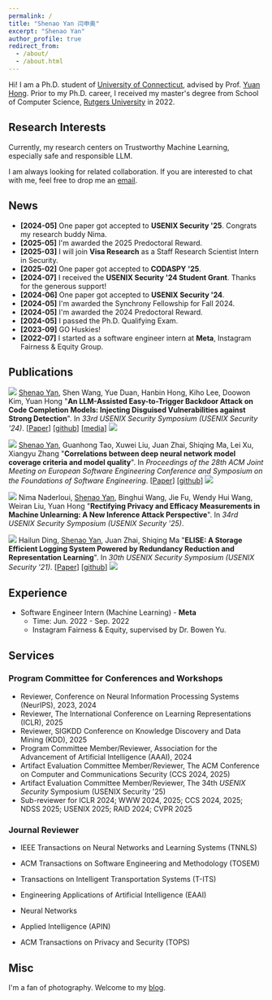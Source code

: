 ```yaml
---
permalink: /
title: "Shenao Yan 闫申奥"
excerpt: "Shenao Yan"
author_profile: true
redirect_from: 
  - /about/
  - /about.html
---
```


<!-- Hi! I am Shenao Yan (闫申奥 in Chinese), a Ph.D. student of [University of Connecticut](https://uconn.edu/). I am fortunate to be advised by Prof. [Yuan Hong](https://yhongcs.github.io/). Prior to my Ph.D. career, I received my master's degree from School of Computer Science, [Rutgers University](https://www.rutgers.edu/). -->
Hi! I am a Ph.D. student of [University of Connecticut](https://uconn.edu/), advised by Prof. [Yuan Hong](https://yhongcs.github.io/). Prior to my Ph.D. career, I received my master's degree from School of Computer Science, [Rutgers University](https://www.rutgers.edu/) in 2022.

<!-- <span style="color:red;">I am <b>seeking exciting industry opportunities for both research and applications after Ph.D. graduation (June 2024)</b>. Please feel free to drop me an <a href="mailto:siteng.huang@gmail.com" target="_blank">email</a> if you are interested!</span> -->

<h2 id='research-interests'>Research Interests</h2>

<!-- I am interested in technologies that allow machines and robots to learn like humans. In particular, I am committed to giving robots the ability to understand the world and learn from previous experiences, so that they can complete new tasks, acquire new skills or adapt to new environments rapidly with fewer samples through learning algorithms. Currently, my areas of interest include meta-learning, multi-task learning, and transfer learning on few/zero-shot learning tasks. I am also interested in deep learning, computer vision, and multimodal machine learning. -->

Currently, my research centers on Trustworthy Machine Learning, especially safe and responsible LLM.

<!-- * **AIGC**: text-to-image generation (T2I), customized & controllable generation
* **Multi-modal large models**: parameter-efficient fine-tuning (PEFT / PETL), vision-language pre-trained models (VLM), text-video retrieval (TVR)
* **Data-efficient learning**: few-shot learning (FSL), compositional zero-shot learning (CZSL), meta-learning -->

I am always looking for related collaboration. If you are interested to chat with me, feel free to drop me an <a href="mailto:shenao.yan@uconn.edu" target="_blank">email</a>.

<!-- language-augmented vision -->

<!-- In the longer term, I am more concerned about

* giving robots the ability to understand the world and learn from previous experiences, so that they can complete new tasks, acquire new skills or adapt to new environments rapidly with fewer samples through learning algorithms. -->

<!-- 

1. 快速迁移，尤其是大模型
2. 机器人的主动学习，感知智能与行为智能 embodied
3. 开放世界
-->

<!-- I am interested in technologies that allow machines and robots to learn like humans. In particular, I am committed to giving robots the ability to understand the world and learn from previous experiences, so that they can complete new tasks, acquire new skills or adapt to new environments rapidly with fewer samples through learning algorithms.  -->

<h2 id='news'>News</h2>

- **[2024-05]** One paper got accepted to **USENIX Security '25**. Congrats my research buddy Nima.
- **[2025-05]** I'm awarded the 2025 Predoctoral Reward.
- **[2025-03]** I will join **Visa Research** as a Staff Research Scientist Intern in Security.
- **[2025-02]** One paper got accepted to **CODASPY '25**.
- **[2024-07]** I received the **USENIX Security '24 Student Grant**. Thanks for the generous support!
- **[2024-06]** One paper got accepted to **USENIX Security '24**.
- **[2024-05]** I'm awarded the Synchrony Fellowship for Fall 2024.
- **[2024-05]** I'm awarded the 2024 Predoctoral Reward.
- **[2024-05]** I passed the Ph.D. Qualifying Exam.
- **[2023-09]** GO Huskies!
- **[2022-07]** I started as a software engineer intern at **Meta**, Instagram Fairness & Equity Group. 

<!--

* **[July 24, 2023]** [2023 Scholar Metrics](https://scholar.googleblog.com/2023/07/2023-scholar-metrics-released.html) was released by Google Scholar. Our paper "[DSANet: Dual Self-Attention Network for Multivariate Time Series Forecasting](https://kyonhuang.top/publication/dual-self-attention-network)" ranked [26th](https://scholar.google.com/citations?hl=zh-CN&oe=GB&view_op=list_hcore&venue=V-IMg2OTpU8J.2023&vq=eng_databasesinformationsystems&cstart=20) of the CIKM conference according to the citations within five years, and 8th among papers published in the same year.
* **[April 2, 2023]** [One paper about reference-limited compositional learning](https://kyonhuang.top/publication/reference-limited-CZSL) got accepted for ICMR 2023. Congratulations to all collaborators!
* **[February 28, 2023]** [One paper about parameter-efficient text-video retrieval](https://kyonhuang.top/publication/text-video-cooperative-prompt-tuning) got accepted for CVPR 2023. Congratulations to all collaborators!
* **[July 4, 2022]** One paper got accepted for ECCV 2022.
* **[March 14, 2022]** Started as a research intern at DAMO Academy, Alibaba Group. 
* **[March 4, 2021]** One paper got accepted for CVPR 2021. -->


<!-- * **[December 2, 2020]** [One paper about few-shot recognition](https://kyonhuang.top/publication/attributes-guided-attention-module) got accepted for AAAI 2021. Congratulations to all collaborators! -->

<!-- **Service**: Always open to paper review, talk and organizing opportunities. Feel free to reach out to me if you are interested. -->
<!-- {: .notice--info} -->

<!-- Always open to research interns, cooperation and review opportunities. Feel free to reach out to me if you are interested. My email address is `huangsiteng [at] westlake.edu.cn`.
{: .notice--info} -->

<!-- **Hiring**: We are looking for **postdoctors, research assistants and visiting students for MiLAB in Westlake University** (currently only for Chinese). More information about requirements can be found [here](https://milab.westlake.edu.cn/contact.html), and if you are still in school, being a visiting student is also welcome. Please send email to `mi_lab[AT]westlake.edu.cn` with your CV if you are interested. Specially, if you are interested in my research direction and would like to be my collaborator after coming, please specify in the email and also send a copy to me.
{: .notice--info} -->

<h2 id='publications'>Publications</h2>

<!-- ### Peer-reviewed Conference -->

<a href="https://arxiv.org/abs/2406.06822" target="_blank"><img src="https://img.shields.io/badge/USENIX-2024-blue?style=flat-square"></a> <u>Shenao Yan</u>, Shen Wang, Yue Duan, Hanbin Hong, Kiho Lee, Doowon Kim, Yuan Hong &quot;**An LLM-Assisted Easy-to-Trigger Backdoor Attack on Code Completion Models: Injecting Disguised Vulnerabilities against Strong Detection**&quot;. In *33rd USENIX Security Symposium (USENIX Security '24)*. [[Paper](https://arxiv.org/pdf/2406.06822)] [[github](https://github.com/datasec-lab/codebreaker)] [[media](https://www.darkreading.com/application-security/researchers-turn-code-completion-llms-into-attack-tools)] <a href="https://scholar.google.com/citations?view_op=view_citation&hl=en&user=sC8KKnsAAAAJ&citation_for_view=sC8KKnsAAAAJ:0EnyYjriUFMC" target="_blank"><img src="https://img.shields.io/badge/dynamic/json?label=citations&query=publications.1.citations&url=https%3A%2F%2Fcse.bth.se%2F~fer%2Fgooglescholar-api%2Fgooglescholar.php%3Fuser%3DsC8KKnsAAAAJ&logo=googlescholar&style=social"></a> 

<a href="https://dl.acm.org/doi/abs/10.1145/3368089.3409671" target="_blank"><img src="https://img.shields.io/badge/ESEC/FSE-2020-blue?style=flat-square"></a> <u>Shenao Yan</u>, Guanhong Tao, Xuwei Liu, Juan Zhai, Shiqing Ma, Lei Xu, Xiangyu Zhang &quot;**Correlations between deep neural network model coverage criteria and model quality**&quot;. In *Proceedings of the 28th ACM Joint Meeting on European Software Engineering Conference and Symposium on the Foundations of Software Engineering*. [[Paper](https://dl.acm.org/doi/pdf/10.1145/3368089.3409671)] [[github](https://github.com/RU-System-Software-and-Security/CovTesting)] <a href="https://scholar.google.com/citations?view_op=view_citation&hl=en&user=sC8KKnsAAAAJ&citation_for_view=sC8KKnsAAAAJ:zYLM7Y9cAGgC" target="_blank"><img src="https://img.shields.io/badge/dynamic/json?label=citations&query=publications.0.citations&url=https%3A%2F%2Fcse.bth.se%2F~fer%2Fgooglescholar-api%2Fgooglescholar.php%3Fuser%3DsC8KKnsAAAAJ&logo=googlescholar&style=social"></a>

<a href="https://XXX" target="_blank"><img src="https://img.shields.io/badge/USENIX-2025-blue?style=flat-square"></a> Nima Naderloui, <u>Shenao Yan</u>, Binghui Wang, Jie Fu, Wendy Hui Wang, Weiran Liu, Yuan Hong &quot;**Rectifying Privacy and Efficacy Measurements in Machine Unlearning: A New Inference Attack Perspective**&quot;. In *34rd USENIX Security Symposium (USENIX Security '25)*.

<a href="https://www.usenix.org/conference/usenixsecurity21/presentation/ding" target="_blank"><img src="https://img.shields.io/badge/USENIX-2021-blue?style=flat-square"></a> Hailun Ding, <u>Shenao Yan</u>, Juan Zhai, Shiqing Ma &quot;**ELISE: A Storage Efficient Logging System Powered by Redundancy Reduction and Representation Learning**&quot;. In *30th USENIX Security Symposium (USENIX Security '21)*. [[Paper](https://www.usenix.org/system/files/sec21-ding.pdf)] [[github](https://github.com/RU-System-Software-and-Security/ELISE-2021)] <a href="https://scholar.google.com/citations?view_op=view_citation&hl=en&user=sC8KKnsAAAAJ&citation_for_view=sC8KKnsAAAAJ:W7OEmFMy1HYC" target="_blank"><img src="https://img.shields.io/badge/dynamic/json?label=citations&query=publications.2.citations&url=https%3A%2F%2Fcse.bth.se%2F~fer%2Fgooglescholar-api%2Fgooglescholar.php%3Fuser%3DsC8KKnsAAAAJ&logo=googlescholar&style=social"></a>



<!-- <a href="https://arxiv.org/abs/2303.15230"><img src="https://img.shields.io/badge/arXiv-2303.15230-B31B1B?style=flat"></a> **Siteng Huang**, Biao Gong, Yulin Pan, Jianwen Jiang, Yiliang Lv, Yuyuan Li, Donglin Wang, &quot;VoP: Text-Video Co-operative Prompt Tuning for Cross-Modal Retrieval&quot;. In *Proceedings of the IEEE/CVF Conference on Computer Vision and Pattern Recognition 2023* (**CVPR 2023**). [[project page](https://kyonhuang.top/publication/text-video-cooperative-prompt-tuning)] [[arXiv](https://arxiv.org/abs/2211.12764)] [[github](https://github.com/bighuang624/VoP)] [[ModelScope](https://modelscope.cn/models/damo/cv_vit-b32_retrieval_vop/summary)]  -->

<!--
<a href="https://arxiv.org/abs/2303.15230"><img src="https://img.shields.io/badge/arXiv-2303.15230-B31B1B?style=flat"></a> **Siteng Huang**, Qiyao Wei, Donglin Wang, &quot;[Reference-Limited Compositional Zero-Shot Learning](https://doi.org/10.1145/3591106.3592225)&quot;. In *Proceedings of the 2023 ACM International Conference on Multimedia Retrieval* (**ICMR 2023**). [[project page](https://kyonhuang.top/publication/reference-limited-CZSL)] [[arXiv](https://arxiv.org/abs/2208.10046)] [[github](https://github.com/bighuang624/RL-CZSL)]   -->

<!--
<a href="https://arxiv.org/abs/2303.15230"><img src="https://img.shields.io/badge/arXiv-2303.15230-B31B1B?style=flat"></a> Min Zhang, **Siteng Huang**, Wenbin Li, Donglin Wang, &quot;[Tree Structure-Aware Few-Shot Image Classification via Hierarchical Aggregation](https://link.springer.com/chapter/10.1007/978-3-031-20044-1_26)&quot;. In *Proceedings of the European Conference on Computer Vision 2022* (**ECCV 2022**). [[arXiv](https://arxiv.org/abs/2207.06989)] [[Chinese intro](https://zhuanlan.zhihu.com/p/543878686)] [[github](https://github.com/remiMZ/HTS-ECCV22)]  -->

<!--
<a href="https://arxiv.org/abs/2303.15230"><img src="https://img.shields.io/badge/arXiv-2303.15230-B31B1B?style=flat"></a> Min Zhang, **Siteng Huang**, Donglin Wang, &quot;[Domain Generalized Few-shot Image Classification via Meta Regularization Network](https://ieeexplore.ieee.org/abstract/document/9747620)&quot;. In *Proceedings of the 2022 IEEE International Conference on Acoustics, Speech and Signal Processing* (**ICASSP 2022**). [[pdf](https://kyonhuang.top/files/MRN/ICASSP22-MRN.pdf)] [[github](https://github.com/remiMZ/MRN-ICASSP22)]  -->

<!--
<a href="https://arxiv.org/abs/2303.15230"><img src="https://img.shields.io/badge/arXiv-2303.15230-B31B1B?style=flat"></a> Zifeng Zhuang, Xintao Xiang, **Siteng Huang**, Donglin Wang, &quot;[HINFShot: A Challenge Dataset for Few-Shot Node Classification in Heterogeneous Information Network](https://dl.acm.org/doi/10.1145/3460426.3463614)&quot;. In *Proceedings of the 2021 ACM International Conference on Multimedia Retrieval* (**ICMR 2021**). [[pdf](https://kyonhuang.top/files/HINFShot/ICMR21-HINFShot.pdf)]  -->

<!--
<a href="https://arxiv.org/abs/2303.15230"><img src="https://img.shields.io/badge/arXiv-2303.15230-B31B1B?style=flat"></a> Zhengyu Chen, Jixie Ge, Heshen Zhan, **Siteng Huang**, Donglin Wang, &quot;[Pareto Self-Supervised Training for Few-Shot Learning](https://ieeexplore.ieee.org/document/9577454)&quot;. In *Proceedings of the 2021 IEEE/CVF Conference on Computer Vision and Pattern Recognition* (**CVPR 2021**). [[arXiv](https://arxiv.org/abs/2104.07841)] [[open access](https://openaccess.thecvf.com/content/CVPR2021/html/Chen_Pareto_Self-Supervised_Training_for_Few-Shot_Learning_CVPR_2021_paper.html)]   -->

<!--
<a href="https://arxiv.org/abs/2303.15230"><img src="https://img.shields.io/badge/arXiv-2303.15230-B31B1B?style=flat"></a> **Siteng Huang**, Min Zhang, Yachen Kang, Donglin Wang, &quot;[Attributes-Guided and Pure-Visual Attention Alignment for Few-Shot Recognition](https://ojs.aaai.org/index.php/AAAI/article/view/16957)&quot;. In *Proceedings of the 35th AAAI Conference on Artificial Intelligence* (**AAAI 2021**). [[project page](https://kyonhuang.top/publication/attributes-guided-attention-module)] [[arXiv](https://arxiv.org/abs/2009.04724)] [[bib](https://kyonhuang.top/publication/attributes-guided-attention-module#bibtex)] [[code](https://github.com/bighuang624/AGAM)] [[poster](https://kyonhuang.top/files/AGAM/aaai21-AGAM-poster.pdf)] [[slide](https://kyonhuang.top/files/AGAM/aaai21-AGAM-presentation.pdf)]  -->

<!--
<a href="https://arxiv.org/abs/2303.15230"><img src="https://img.shields.io/badge/arXiv-2303.15230-B31B1B?style=flat"></a> **Siteng Huang**, Donglin Wang, Xuehan Wu, Ao Tang, &quot;[DSANet: Dual Self-Attention Network for Multivariate Time Series Forecasting](https://dl.acm.org/doi/abs/10.1145/3357384.3358132)&quot;. In *Proceedings of the 28th ACM International Conference on Information and Knowledge Management* (**CIKM 2019**). [[project page](https://kyonhuang.top/publication/dual-self-attention-network)] [[pdf](https://kyonhuang.top/files/DSANet/Huang-DSANet.pdf)] [[bib](https://kyonhuang.top/publication/dual-self-attention-network#bibtex)] [[code](https://github.com/bighuang624/DSANet)] [[poster](https://kyonhuang.top/files/DSANet/cikm19-DSANet-poster.pdf)] [[slide](https://kyonhuang.top/files/DSANet/cikm19-DSANet-presentation.pdf)] -->

<!--
<a href="https://openaccess.thecvf.com/content/CVPR2023/html/Huang_VoP_Text-Video_Co-Operative_Prompt_Tuning_for_Cross-Modal_Retrieval_CVPR_2023_paper.html" target="_blank"><img src="https://img.shields.io/badge/CVPR-2023-blue?style=flat-square"></a> <u>Siteng Huang</u>, Biao Gong, Yulin Pan, Jianwen Jiang, Yiliang Lv, Yuyuan Li, Donglin Wang, &quot;**VoP: Text-Video Co-operative Prompt Tuning for Cross-Modal Retrieval**&quot;. In *Proceedings of the IEEE/CVF Conference on Computer Vision and Pattern Recognition 2023*. [[project page](https://kyonhuang.top/publication/text-video-cooperative-prompt-tuning)] [[arXiv](https://arxiv.org/abs/2211.12764)] [[video (Youtube)](https://www.youtube.com/watch?v=ymdkiSSuOmI)] [[github](https://github.com/bighuang624/VoP)] [[ModelScope](https://modelscope.cn/models/damo/cv_vit-b32_retrieval_vop/summary)] [[poster](https://kyonhuang.top/files/VoP/CVPR23-VoP-poster.pdf)] [[slide](https://kyonhuang.top/files/VoP/CVPR23-VoP-presentation.pdf)] <a href="https://github.com/bighuang624/VoP" target="_blank"><img src="https://img.shields.io/github/stars/bighuang624/VoP?style=social"></a>  --> 

<!--
<a href="https://doi.org/10.1145/3591106.3592225" target="_blank"><img src="https://img.shields.io/badge/ICMR-2023-blue?style=flat-square"></a> <u>Siteng Huang</u>, Qiyao Wei, Donglin Wang, &quot;**Reference-Limited Compositional Zero-Shot Learning**&quot;. In *Proceedings of the 2023 ACM International Conference on Multimedia Retrieval*. [[project page](https://kyonhuang.top/publication/reference-limited-CZSL)] [[arXiv](https://arxiv.org/abs/2208.10046)] [[video (Google Drive)](https://drive.google.com/file/d/1_wE_zbyvuGil_LrkmumotkRTLJJEUfCm/view?usp=drive_link)] [[github](https://github.com/bighuang624/RL-CZSL)] [[slide](https://kyonhuang.top/files/RLCZSL/ICMR23-RLCZSL-presentation.pdf)]  --> 

<!--
<a href="https://link.springer.com/chapter/10.1007/978-3-031-20044-1_26" target="_blank"><img src="https://img.shields.io/badge/ECCV-2022-blue?style=flat-square"></a> Min Zhang, <u>Siteng Huang</u>, Wenbin Li, Donglin Wang, &quot;**Tree Structure-Aware Few-Shot Image Classification via Hierarchical Aggregation**&quot;. In *Proceedings of the European Conference on Computer Vision 2022*. [[arXiv](https://arxiv.org/abs/2207.06989)] [[Chinese intro](https://zhuanlan.zhihu.com/p/543878686)] [[github](https://github.com/remiMZ/HTS-ECCV22)] <a href="https://scholar.google.com/citations?view_op=view_citation&citation_for_view=mhpkWSYAAAAJ:Tyk-4Ss8FVUC" target="_blank"><img src="https://img.shields.io/badge/dynamic/json?label=citations&query=publications.3.citations&url=https%3A%2F%2Fcse.bth.se%2F~fer%2Fgooglescholar-api%2Fgooglescholar.php%3Fuser%3DmhpkWSYAAAAJ&logo=googlescholar&style=social"></a>  -->

<!--
<a href="https://ieeexplore.ieee.org/abstract/document/9747620" target="_blank"><img src="https://img.shields.io/badge/ICASSP-2022-blue?style=flat-square"></a> Min Zhang, <u>Siteng Huang</u>, Donglin Wang, &quot;**Domain Generalized Few-shot Image Classification via Meta Regularization Network**&quot;. In *Proceedings of the 2022 IEEE International Conference on Acoustics, Speech and Signal Processing*. [[pdf](https://kyonhuang.top/files/MRN/ICASSP22-MRN.pdf)] [[github](https://github.com/remiMZ/MRN-ICASSP22)]  -->

<!--
<a href="https://dl.acm.org/doi/10.1145/3460426.3463614" target="_blank"><img src="https://img.shields.io/badge/ICMR-2021-blue?style=flat-square"></a> Zifeng Zhuang, Xintao Xiang, <u>Siteng Huang</u>, Donglin Wang, &quot;**HINFShot: A Challenge Dataset for Few-Shot Node Classification in Heterogeneous Information Network**&quot;. In *Proceedings of the 2021 ACM International Conference on Multimedia Retrieval*. [[pdf](https://kyonhuang.top/files/HINFShot/ICMR21-HINFShot.pdf)]  -->

<!--
<a href="https://ieeexplore.ieee.org/document/9577454" target="_blank"><img src="https://img.shields.io/badge/CVPR-2021-blue?style=flat-square"></a> Zhengyu Chen, Jixie Ge, Heshen Zhan, <u>Siteng Huang</u>, Donglin Wang, &quot;**Pareto Self-Supervised Training for Few-Shot Learning**&quot;. In *Proceedings of the 2021 IEEE/CVF Conference on Computer Vision and Pattern Recognition*. [[arXiv](https://arxiv.org/abs/2104.07841)] [[open access](https://openaccess.thecvf.com/content/CVPR2021/html/Chen_Pareto_Self-Supervised_Training_for_Few-Shot_Learning_CVPR_2021_paper.html)] <a href="https://scholar.google.com/citations?view_op=view_citation&citation_for_view=mhpkWSYAAAAJ:2osOgNQ5qMEC" target="_blank"><img src="https://img.shields.io/badge/dynamic/json?label=citations&query=publications.1.citations&url=https%3A%2F%2Fcse.bth.se%2F~fer%2Fgooglescholar-api%2Fgooglescholar.php%3Fuser%3DmhpkWSYAAAAJ&logo=googlescholar&style=social"></a>  -->

<!--
<a href="https://ojs.aaai.org/index.php/AAAI/article/view/16957" target="_blank"><img src="https://img.shields.io/badge/AAAI-2021-blue?style=flat-square"></a> <u>Siteng Huang</u>, Min Zhang, Yachen Kang, Donglin Wang, &quot;**Attributes-Guided and Pure-Visual Attention Alignment for Few-Shot Recognition**&quot;. In *Proceedings of the 35th AAAI Conference on Artificial Intelligence*. [[project page](https://kyonhuang.top/publication/attributes-guided-attention-module)] [[arXiv](https://arxiv.org/abs/2009.04724)] [[code](https://github.com/bighuang624/AGAM)] [[poster](https://kyonhuang.top/files/AGAM/aaai21-AGAM-poster.pdf)] [[slide](https://kyonhuang.top/files/AGAM/aaai21-AGAM-presentation.pdf)] <a href="https://scholar.google.com/citations?view_op=view_citation&citation_for_view=mhpkWSYAAAAJ:9yKSN-GCB0IC" target="_blank"><img src="https://img.shields.io/badge/dynamic/json?label=citations&query=publications.2.citations&url=https%3A%2F%2Fcse.bth.se%2F~fer%2Fgooglescholar-api%2Fgooglescholar.php%3Fuser%3DmhpkWSYAAAAJ&logo=googlescholar&style=social"></a> <a href="https://github.com/bighuang624/AGAM" target="_blank"><img src="https://img.shields.io/github/stars/bighuang624/AGAM?style=social"></a>  -->

<!--
<a href="https://dl.acm.org/doi/abs/10.1145/3357384.3358132" target="_blank"><img src="https://img.shields.io/badge/CIKM-2019-blue?style=flat-square"></a> <u>Siteng Huang</u>, Donglin Wang, Xuehan Wu, Ao Tang, &quot;**DSANet: Dual Self-Attention Network for Multivariate Time Series Forecasting**&quot;. In *Proceedings of the 28th ACM International Conference on Information and Knowledge Management*. [[project page](https://kyonhuang.top/publication/dual-self-attention-network)] [[pdf](https://kyonhuang.top/files/DSANet/Huang-DSANet.pdf)] [[code](https://github.com/bighuang624/DSANet)] [[poster](https://kyonhuang.top/files/DSANet/cikm19-DSANet-poster.pdf)] [[slide](https://kyonhuang.top/files/DSANet/cikm19-DSANet-presentation.pdf)] <a href="https://scholar.google.com/citations?view_op=view_citation&citation_for_view=mhpkWSYAAAAJ:u-x6o8ySG0sC" target="_blank"><img src="https://img.shields.io/badge/dynamic/json?label=citations&query=publications.0.citations&url=https%3A%2F%2Fcse.bth.se%2F~fer%2Fgooglescholar-api%2Fgooglescholar.php%3Fuser%3DmhpkWSYAAAAJ&logo=googlescholar&style=social"></a> <a href="https://github.com/bighuang624/DSANet" target="_blank"><img src="https://img.shields.io/github/stars/bighuang624/DSANet?style=social"></a> -->

<!-- <a href="https://dl.acm.org/doi/abs/10.1145/3357384.3358132" style="text-decoration:none;"><span style="font-size:12px;color:#FFFFFF;background-color:#555555;padding:1px 4px 2px 6px;">CIKM</span><span style="font-size:12px;color:#FFFFFF;background-color:#007ec6;padding:1px 6px 2px 4px;">2019</span></a>   -->

<!-- ### Preprints & Under Submission -->

<!--
<a href="https://arxiv.org/abs/2303.15230" target="_blank"><img src="https://img.shields.io/badge/arXiv-2303.15230-B31B1B?style=flat-square"></a> <u>Siteng Huang</u>, Biao Gong, Yutong Feng, Yiliang Lv, Donglin Wang, &quot;**Troika: Multi-Path Cross-Modal Traction for Compositional Zero-Shot Learning**&quot;. *arXiv preprint arXiv:2303.15230*. [[pdf](https://arxiv.org/pdf/2303.15230.pdf)] [[project page](https://kyonhuang.top/publication/Troika)] [[github](https://github.com/bighuang624/Troika)] -->

<!-- ## Professional Experience -->

<h2 id='experience'>Experience</h2>

<!--
* Research Intern - **DAMO Academy, Alibaba Group**
  * Time: March 2022 - Present.
  * Fundamental Visual Intelligence Team, supervised by Dr. Deli Zhao and Biao Gong. -->

* Software Engineer Intern (Machine Learning) - **Meta**
  * Time: Jun. 2022 - Sep. 2022
  * Instagram Fairness & Equity, supervised by Dr. Bowen Yu. 

<!-- **Research Intern** | DAMO Academy, Alibaba Group | March 2022 - Present -->

<!-- * March 2022 - Present. *Research Intern*. <a href="https://damo.alibaba.com/" target="_blank">DAMO Academy, Alibaba Group</a>, Hangzhou, China. -->

<!-- <div style="float:left;">Research Intern</div><div style="float:right;">Mar. 2022 - Present</div>
<div style="float:left;"><a href="https://damo.alibaba.com/" target="_blank">DAMO Academy, Alibaba Group</a></div><div style="float:right;">Hangzhou, China</div> -->

<!-- <div>
<div style="float:left;">Research Intern<br><a href="https://damo.alibaba.com/" target="_blank">DAMO Academy, Alibaba Group</a></div><div style="float:right;">Mar. 2022 - Present<br>Hangzhou, China</div>
</div> -->



<h2 id='services'>Services</h2>

<!-- ### Journal Reviewer

* [IEEE Transactions on Neural Networks and Learning Systems (TNNLS)](https://ieeexplore.ieee.org/xpl/RecentIssue.jsp?punumber=5962385)

### Program Committee and/or Reviewer for Conferences and Workshops

* [ICCV 2023](https://iccv2023.thecvf.com/) -->

<!-- ### Conference and Journal Reviewer

* IEEE Transactions on Neural Networks and Learning Systems [(TNNLS)](https://ieeexplore.ieee.org/xpl/RecentIssue.jsp?punumber=5962385)
* IEEE/CVF International Conference on Computer Vision [(ICCV)](https://ieeexplore.ieee.org/xpl/conhome/1000149/all-proceedings)
* AAAI Conference on Artificial Intelligence [(AAAI)](https://aaai.org/conference/aaai/)
* International Joint Conference on Artificial Intelligence [(IJCAI)](https://www.ijcai.org/)
* European Conference on Computer Vision [(ECCV) ](https://www.ecva.net/index.php#conferences) -->

### Program Committee for Conferences and Workshops

* Reviewer, Conference on Neural Information Processing Systems (NeurIPS), 2023, 2024
* Reviewer, The International Conference on Learning Representations (ICLR), 2025
* Reviewer, SIGKDD Conference on Knowledge Discovery and Data Mining (KDD), 2025
* Program Committee Member/Reviewer, Association for the Advancement of Artificial Intelligence (AAAI), 2024
* Artifact Evaluation Committee Member/Reviewer, The ACM Conference on Computer and Communications Security (CCS 2024, 2025)
* Artifact Evaluation Committee Member/Reviewer, The 34th *USENIX Security* Symposium (USENIX Security '25)
* Sub-reviewer for ICLR 2024; WWW 2024, 2025; CCS 2024, 2025; NDSS 2025; USENIX 2025; RAID 2024; CVPR 2025

### Journal Reviewer

* IEEE Transactions on Neural Networks and Learning Systems (TNNLS)

* ACM Transactions on Software Engineering and Methodology (TOSEM)

* Transactions on Intelligent Transportation Systems (T-ITS)

* Engineering Applications of Artificial Intelligence (EAAI)

* Neural Networks

* Applied Intelligence (APIN)

* ACM Transactions on Privacy and Security (TOPS)


<h2 id='misc'>Misc</h2>

I'm a fan of photography. Welcome to my [blog](https://shenaoyan.com/).

<!-- <div align="middle">
  <a href="https://milab.westlake.edu.cn/" target="_blank"><img align="middle" style="max-width: 300px; width: 100%; margin-right: 40px; margin-top: 10px" src="https://kyonhuang.top/images/milab_logo.png" /></a>
  <a href="http://www.zju.edu.cn/" target="_blank"><img align="middle" style="max-width: 160px; width: 100%; margin-left: 20px; margin-top: 10px" src="https://raw.githubusercontent.com/bighuang624/pic-repo/master/color-zju-logo.png" /></a>
</div> -->
